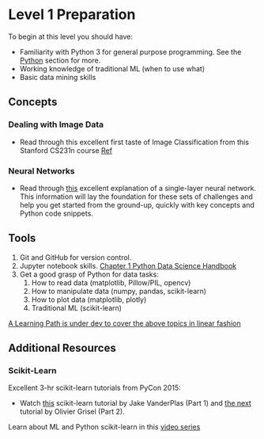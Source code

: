 # Level 1 Preparation

To begin at this level you should have:

- Familiarity with Python 3 for general purpose programming.  See the [Python](../python) section for more.
- Working knowledge of traditional ML (when to use what)
- Basic data mining skills

## Concepts

### Dealing with Image Data

- Read through this excellent first taste of Image Classification from this Stanford CS231n course [Ref](http://cs231n.github.io/classification/)

### Neural Networks

* Read through [this](http://sebastianraschka.com/Articles/2015_singlelayer_neurons.html) excellent explanation of a single-layer neural network.  This information will lay the foundation for these sets of challenges and help you get started from the ground-up, quickly with key concepts and Python code snippets.


## Tools

1. Git and GitHub for version control.
2. Jupyter notebook skills. [Chapter 1 Python Data Science Handbook](https://jakevdp.github.io/PythonDataScienceHandbook/)
1. Get a good grasp of Python for data tasks:
    1. How to read data (matplotlib, Pillow/PIL, opencv)
    2. How to manipulate data (numpy, pandas, scikit-learn) 
    3. How to plot data (matplotlib, plotly)
    4. Traditional ML (scikit-learn)

[A Learning Path is under dev to cover the above topics in linear fashion]()

## Additional Resources

### Scikit-Learn

Excellent 3-hr scikit-learn tutorials from PyCon 2015:

- Watch [this](https://www.youtube.com/watch?v=L7R4HUQ-eQ0) scikit-learn tutorial by Jake VanderPlas (Part 1) and [the next](https://www.youtube.com/watch?v=oGqGxvqA9-k) tutorial by Olivier Grisel (Part 2).

Learn about ML and Python scikit-learn in this [video series](https://www.youtube.com/playlist?list=PL5-da3qGB5ICeMbQuqbbCOQWcS6OYBr5A)



